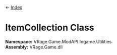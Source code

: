 ← [Index](index)
# ItemCollection Class
**Namespace:** VRage.Game.ModAPI.Ingame.Utilities  
**Assembly:** VRage.Game.dll  
